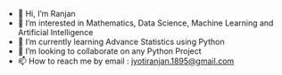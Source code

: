 - 👋 Hi, I’m Ranjan
- 👀 I’m interested in Mathematics, Data Science, Machine Learning and Artificial Intelligence
- 🌱 I’m currently learning Advance Statistics using Python
- 💞️ I’m looking to collaborate on any Python Project
- 📫 How to reach me by email : jyotiranjan.1895@gmail.com

<!---
ranjan717/ranjan717 is a ✨ special ✨ repository because its `README.md` (this file) appears on your GitHub profile.
You can click the Preview link to take a look at your changes.
--->
